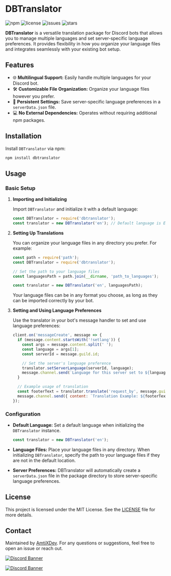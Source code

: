 
# DBTranslator

![npm](https://img.shields.io/npm/v/dbtranslator) ![license](https://img.shields.io/npm/l/dbtranslator) ![issues](https://img.shields.io/github/issues/Creative-Framework/dbtranslator) ![stars](https://img.shields.io/github/stars/Creative-Framework/dbtranslator)

**DBTranslator** is a versatile translation package for Discord bots that allows you to manage multiple languages and set server-specific language preferences. It provides flexibility in how you organize your language files and integrates seamlessly with your existing bot setup.

## Features

- 🌐 **Multilingual Support:** Easily handle multiple languages for your Discord bot.
- 🛠️ **Customizable File Organization:** Organize your language files however you prefer.
- 📁 **Persistent Settings:** Save server-specific language preferences in a `serverData.json` file.
- 💻 **No External Dependencies:** Operates without requiring additional npm packages.

## Installation

Install `DBTranslator` via npm:

```bash
npm install dbtranslator
```

## Usage

### Basic Setup

1. **Importing and Initializing**

   Import `DBTranslator` and initialize it with a default language:

   ```javascript
   const DBTranslator = require('dbtranslator');
   const translator = new DBTranslator('en'); // Default language is English
   ```

2. **Setting Up Translations**

   You can organize your language files in any directory you prefer. For example:

   ```javascript
   const path = require('path');
   const DBTranslator = require('dbtranslator');

   // Set the path to your language files
   const languagesPath = path.join(__dirname, 'path_to_languages');

   const translator = new DBTranslator('en', languagesPath);
   ```

   Your language files can be in any format you choose, as long as they can be imported correctly by your bot.

3. **Setting and Using Language Preferences**

   Use the translator in your bot's message handler to set and use language preferences:

   ```javascript
   client.on('messageCreate', message => {
     if (message.content.startsWith('!setlang')) {
       const args = message.content.split(' ');
       const language = args[1];
       const serverId = message.guild.id;

       // Set the server's language preference
       translator.setServerLanguage(serverId, language);
       message.channel.send(`Language for this server set to ${language}`);
     }

     // Example usage of translation
     const footerText = translator.translate('request_by', message.guild.id) + " " + message.author.username;
     message.channel.send({ content: `Translation Example: ${footerText}` });
   });
   ```

### Configuration

- **Default Language:** Set a default language when initializing the `DBTranslator` instance.

  ```javascript
  const translator = new DBTranslator('en');
  ```

- **Language Files:** Place your language files in any directory. When initializing `DBTranslator`, specify the path to your language files if they are not in the default location.

- **Server Preferences:** DBTranslator will automatically create a `serverData.json` file in the package directory to store server-specific language preferences.

## License

This project is licensed under the MIT License. See the [LICENSE](LICENSE) file for more details.

## Contact

Maintained by [AmtiXDev](https://github.com/lifeisunusefull). For any questions or suggestions, feel free to open an issue or reach out.

[![Discord Banner](https://api.weblutions.com/discord/invite/united-developers/)](https://discord.gg/united-developers)

[![Discord Banner](https://api.weblutions.com/discord/invite/xEnX3Kbmsm/)](https://discord.gg/xEnX3Kbmsm)
